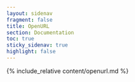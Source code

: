 ```yaml
---
layout: sidenav
fragment: false
title: OpenURL
section: Documentation
toc: true
sticky_sidenav: true
highlight: false
---
```


{% include_relative content/openurl.md %}
